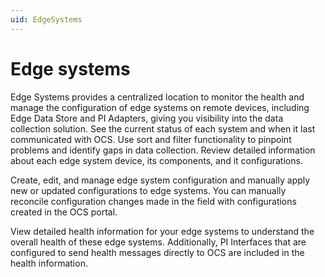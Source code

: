 ```yaml
---
uid: EdgeSystems
---
```


# Edge systems

Edge Systems provides a centralized location to monitor the health and manage the configuration of edge systems on remote devices, including Edge Data Store and PI Adapters, giving you visibility into the data collection solution. See the current status of each system and when it last communicated with OCS. Use sort and filter functionality to pinpoint problems and identify gaps in data collection. Review detailed information about each edge system device, its components, and it configurations.

Create, edit, and manage edge system configuration and manually apply new or updated configurations to edge systems. You can manually reconcile configuration changes made in the field with configurations created in the OCS portal.

View detailed health information for your edge systems to understand the overall health of these edge systems. Additionally, PI Interfaces that are configured to send health messages directly to OCS are included in the health information. 
